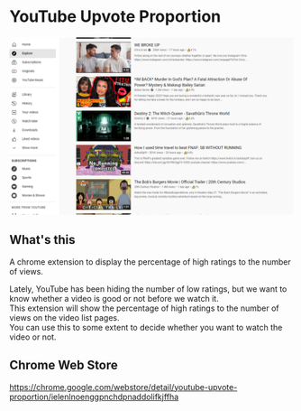 # YouTube Upvote Proportion

![](img/youtube-upvote-proportion.png)

## What's this

A chrome extension to display the percentage of high ratings to the number of views.

Lately, YouTube has been hiding the number of low ratings, but we want to know whether a video is good or not before we watch it.  
This extension will show the percentage of high ratings to the number of views on the video list pages.  
You can use this to some extent to decide whether you want to watch the video or not.

## Chrome Web Store

https://chrome.google.com/webstore/detail/youtube-upvote-proportion/ielenlnoenggpnchdpnaddolifkjffha

